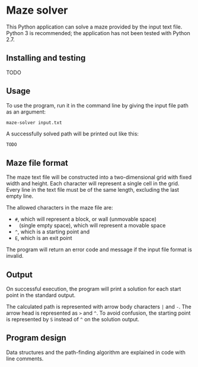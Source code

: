 # Maze solver

This Python application can solve a maze provided by the input text file.
Python 3 is recommended; the application has not been tested with Python 2.7.

## Installing and testing

TODO

## Usage

To use the program, run it in the command line by giving the input file path
as an argument:

```bash
maze-solver input.txt
```

A successfully solved path will be printed out like this:

```
TODO
```

## Maze file format

The maze text file will be constructed into a two-dimensional grid with
fixed width and height. Each character will represent a single cell in
the grid. Every line in the text file must be of the same
length, excluding the last empty line.

The allowed characters in the maze file are:
 - `#`, which will represent a block, or wall (unmovable space)
 - ` ` (single empty space), which will represent a movable space
 - `^`, which is a starting point and
 - `E`, which is an exit point

The program will return an error code and message if the input file format
is invalid.

## Output

On successful execution, the program will print a solution for each start
point in the standard output.

The calculated path is represented with arrow body characters `|` and `-`.
The arrow head is represented as `>` and `^`. To avoid confusion, the starting
point is represented by `S` instead of `^` on the solution output.

## Program design

Data structures and the path-finding algorithm are explained in code with line
comments.
